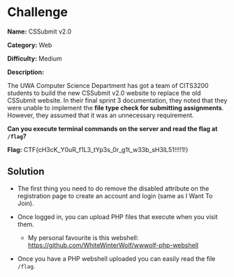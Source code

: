# Challenge

**Name:** CSSubmit v2.0

**Category:** Web

**Difficulty:** Medium

**Description:**

The UWA Computer Science Department has got a team of CITS3200 students to build the new CSSubmit v2.0 website to replace the old CSSubmit website. In their final sprint 3 documentation, they noted that they were unable to implement the **file type check for submitting assignments**. However, they assumed that it was an unnecessary requirement.

**Can you execute terminal commands on the server and read the flag at `/flag`?**

**Flag:** CTF{cH3cK_Y0uR_f1L3_tYp3s_0r_g1t_w33b_sH3lL51!!!!1!}

## Solution

* The first thing you need to do remove the disabled attribute on the registration page to create an account and login (same as I Want To Join).

* Once logged in, you can upload PHP files that execute when you visit them.
  * My personal favourite is this webshell: https://github.com/WhiteWinterWolf/wwwolf-php-webshell

* Once you have a PHP webshell uploaded you can easily read the file `/flag`.
